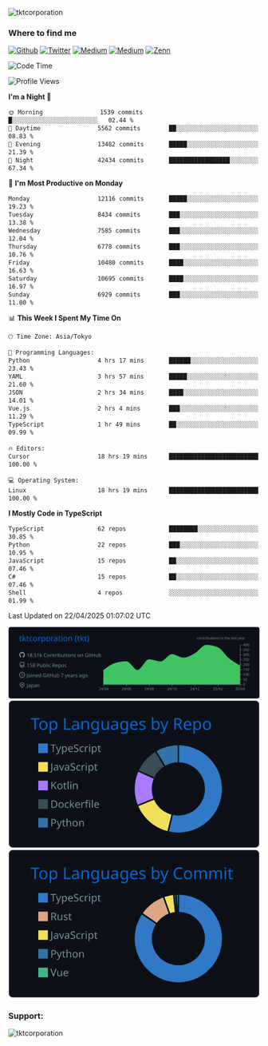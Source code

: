 <p align="left"> <img src="https://komarev.com/ghpvc/?username=tktcorporation&label=Profile%20views&color=0e75b6&style=flat" alt="tktcorporation" /> </p>

<h3>Where to find me</h3>
<p>
<a href="https://github.com/tktcorporation" target="_blank"><img alt="Github" src="https://img.shields.io/badge/GitHub-%2312100E.svg?&style=for-the-badge&logo=Github&logoColor=white" /></a>
<a href="https://twitter.com/tktcorporation" target="_blank"><img alt="Twitter" src="https://img.shields.io/badge/twitter-%231DA1F2.svg?&style=for-the-badge&logo=twitter&logoColor=white" /></a>
<a href="https://www.linkedin.com/in/tktcorporation" target="_blank"><img alt="Medium" src="https://img.shields.io/badge/linkdin-0a66c2.svg?&style=for-the-badge&logo=linkedin&logoColor=white" /></a>
<a href="https://qiita.com/tktcorporation" target="_blank"><img alt="Medium" src="https://img.shields.io/badge/qiita-55C500.svg?&style=for-the-badge&logo=qiita&logoColor=white" /></a>
<a href="https://zenn.dev/tktcorporation" target="_blank"><img alt="Zenn" src="https://img.shields.io/badge/Zenn-3EA8FF.svg?&style=for-the-badge&logo=Zenn&logoColor=white" /></a>
</p>
  
<!--START_SECTION:waka-->
![Code Time](http://img.shields.io/badge/Code%20Time-2%2C309%20hrs%2046%20mins-blue)

![Profile Views](http://img.shields.io/badge/Profile%20Views-0-blue)

**I'm a Night 🦉** 

```text
🌞 Morning                1539 commits        █░░░░░░░░░░░░░░░░░░░░░░░░   02.44 % 
🌆 Daytime                5562 commits        ██░░░░░░░░░░░░░░░░░░░░░░░   08.83 % 
🌃 Evening                13482 commits       █████░░░░░░░░░░░░░░░░░░░░   21.39 % 
🌙 Night                  42434 commits       █████████████████░░░░░░░░   67.34 % 
```
📅 **I'm Most Productive on Monday** 

```text
Monday                   12116 commits       █████░░░░░░░░░░░░░░░░░░░░   19.23 % 
Tuesday                  8434 commits        ███░░░░░░░░░░░░░░░░░░░░░░   13.38 % 
Wednesday                7585 commits        ███░░░░░░░░░░░░░░░░░░░░░░   12.04 % 
Thursday                 6778 commits        ███░░░░░░░░░░░░░░░░░░░░░░   10.76 % 
Friday                   10480 commits       ████░░░░░░░░░░░░░░░░░░░░░   16.63 % 
Saturday                 10695 commits       ████░░░░░░░░░░░░░░░░░░░░░   16.97 % 
Sunday                   6929 commits        ███░░░░░░░░░░░░░░░░░░░░░░   11.00 % 
```


📊 **This Week I Spent My Time On** 

```text
🕑︎ Time Zone: Asia/Tokyo

💬 Programming Languages: 
Python                   4 hrs 17 mins       ██████░░░░░░░░░░░░░░░░░░░   23.43 % 
YAML                     3 hrs 57 mins       █████░░░░░░░░░░░░░░░░░░░░   21.60 % 
JSON                     2 hrs 34 mins       ████░░░░░░░░░░░░░░░░░░░░░   14.01 % 
Vue.js                   2 hrs 4 mins        ███░░░░░░░░░░░░░░░░░░░░░░   11.29 % 
TypeScript               1 hr 49 mins        ██░░░░░░░░░░░░░░░░░░░░░░░   09.99 % 

🔥 Editors: 
Cursor                   18 hrs 19 mins      █████████████████████████   100.00 % 

💻 Operating System: 
Linux                    18 hrs 19 mins      █████████████████████████   100.00 % 
```

**I Mostly Code in TypeScript** 

```text
TypeScript               62 repos            ████████░░░░░░░░░░░░░░░░░   30.85 % 
Python                   22 repos            ███░░░░░░░░░░░░░░░░░░░░░░   10.95 % 
JavaScript               15 repos            ██░░░░░░░░░░░░░░░░░░░░░░░   07.46 % 
C#                       15 repos            ██░░░░░░░░░░░░░░░░░░░░░░░   07.46 % 
Shell                    4 repos             ░░░░░░░░░░░░░░░░░░░░░░░░░   01.99 % 
```




 Last Updated on 22/04/2025 01:07:02 UTC
<!--END_SECTION:waka-->

[![](https://raw.githubusercontent.com/tktcorporation/tktcorporation/master/profile-summary-card-output/github_dark/0-profile-details.svg)](https://github.com/vn7n24fzkq/github-profile-summary-cards)
[![](https://raw.githubusercontent.com/tktcorporation/tktcorporation/master/profile-summary-card-output/github_dark/1-repos-per-language.svg)](https://github.com/vn7n24fzkq/github-profile-summary-cards) [![](https://raw.githubusercontent.com/tktcorporation/tktcorporation/master/profile-summary-card-output/github_dark/2-most-commit-language.svg)](https://github.com/vn7n24fzkq/github-profile-summary-cards)

<h3 align="left">Support:</h3>
<p><a href="https://www.buymeacoffee.com/tktcorporation"> <img align="left" src="https://cdn.buymeacoffee.com/buttons/v2/default-yellow.png" height="50" width="210" alt="tktcorporation" /></a></p><br><br>

